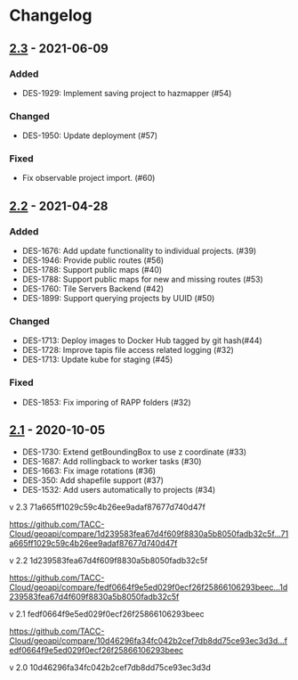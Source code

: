 # Changelog

## [2.3] - 2021-06-09

### Added
- DES-1929: Implement saving project to hazmapper (#54)

### Changed
- DES-1950: Update deployment (#57)

### Fixed
- Fix observable project import. (#60)

## [2.2] - 2021-04-28

### Added
- DES-1676: Add update functionality to individual projects. (#39)
- DES-1946: Provide public routes (#56)
- DES-1788: Support public maps (#40)
- DES-1788: Support public maps for new and missing routes (#53)
- DES-1760: Tile Servers Backend (#42)
- DES-1899: Support querying projects by UUID (#50)

### Changed
- DES-1713: Deploy images to Docker Hub tagged by git hash(#44)
- DES-1728: Improve tapis file access related logging (#32)
- DES-1713: Update kube for staging (#45)

### Fixed
- DES-1853: Fix imporing of RAPP folders (#32)

## [2.1] - 2020-10-05

- DES-1730: Extend getBoundingBox to use z coordinate (#33)
- DES-1687: Add rollingback to worker tasks (#30)
- DES-1663: Fix image rotations (#36)
- DES-350: Add shapefile support (#37)
- DES-1532: Add users automatically to projects (#34)

v 2.3  71a665ff1029c59c4b26ee9adaf87677d740d47f

https://github.com/TACC-Cloud/geoapi/compare/1d239583fea67d4f609f8830a5b8050fadb32c5f...71a665ff1029c59c4b26ee9adaf87677d740d47f

v 2.2  1d239583fea67d4f609f8830a5b8050fadb32c5f

https://github.com/TACC-Cloud/geoapi/compare/fedf0664f9e5ed029f0ecf26f25866106293beec...1d239583fea67d4f609f8830a5b8050fadb32c5f

v 2.1  fedf0664f9e5ed029f0ecf26f25866106293beec

https://github.com/TACC-Cloud/geoapi/compare/10d46296fa34fc042b2cef7db8dd75ce93ec3d3d...fedf0664f9e5ed029f0ecf26f25866106293beec

v 2.0  10d46296fa34fc042b2cef7db8dd75ce93ec3d3d

[unreleased]: https://github.com/TACC-Cloud/geoapi/compare/v2.3...HEAD
[2.3]: https://github.com/TACC/Core-Portal/releases/tag/v2.3
[2.2]: https://github.com/TACC/Core-Portal/releases/tag/v2.2
[2.1]: https://github.com/TACC/Core-Portal/releases/tag/v2.1
